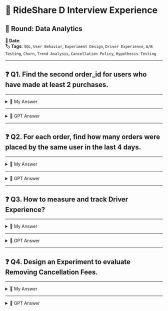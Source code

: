 # 💼 RideShare D Interview Experience

## 🧪 Round: Data Analytics
**📅 Date**:  
**🏷️ Tags**: `SQL`, `User Behavior`, `Experiment Design`, `Driver Experience`, `A/B Testing`, `Churn`, `Trend Analysis`, `Cancellation Policy`, `Hypothesis Testing`

---

## ❓ Q1. Find the second order_id for users who have made at least 2 purchases.

---

<details>
<summary>🙋 My Answer</summary>

```sql
WITH base AS (
  SELECT user_id, order_id,
         RANK() OVER (PARTITION BY user_id ORDER BY timestamp) AS rk
  FROM orders
)
SELECT user_id, order_id
FROM base
WHERE rk = 2
```

</details>

---

<details>
<summary>🤖 GPT Answer</summary>

### 🧮 Explanation:

* Use `RANK()` or `ROW_NUMBER()` to rank orders by timestamp per user.
* Filter users whose rank = 2 to get the second order.

### ✅ Assumptions:

* A user can have multiple orders.
* We only need those users who have more than one order.

</details>

---

## ❓ Q2. For each order, find how many orders were placed by the same user in the last 4 days.

---

<details>
<summary>🙋 My Answer</summary>

```sql
SELECT user_id, order_id,
       COUNT(*) OVER (
         PARTITION BY user_id
         ORDER BY timestamp
         RANGE BETWEEN INTERVAL '4 days' PRECEDING AND CURRENT ROW
       ) AS rolling_4d_count
FROM orders
```

</details>

---

<details>
<summary>🤖 GPT Answer</summary>

### 🧮 Explanation:

* This uses a rolling count of user's orders in the last 4 days using a window function.
* You could also do this with a **self join** if `RANGE` window isn't supported:

```sql
SELECT a.user_id, a.order_id, COUNT(b.order_id) AS count_last_4d
FROM orders a
JOIN orders b ON a.user_id = b.user_id
            AND b.timestamp BETWEEN a.timestamp - INTERVAL '4 days' AND a.timestamp
GROUP BY a.user_id, a.order_id
```

</details>

---

## ❓ Q3. How to measure and track **Driver Experience**?

---

<details>
<summary>🙋 My Answer</summary>

### Possible Metrics:

* Job Completion Rate
* Driver Churn
* Ride Ratings (but sparse)
* Engagement with other platforms
* Loans taken from Uber (as engagement proxy)
* Sentiment via surveys
* Presence of competing apps (e.g., Ola)

### Trends:

* Track rolling average (7, 30, 60-day windows)
* Calculate STD, flag if beyond ±2σ
* Localize by geography
* If drop, check:

  * Ongoing experiments
  * Seasonality
  * Pricing

### Natural vs Non-natural shift:

* Forecast via time series model
* Compare predicted vs actual (residuals)
* Compute p-value to test significance

</details>

---

<details>
<summary>🤖 GPT Answer</summary>

### 🔍 Driver Experience Measurement

**Quantitative Metrics**

* ✅ Job Completion Rate (primary)
* 🚫 Cancellation Rate
* 🔁 Acceptance Rate
* 💸 Payout Stability
* 📉 Churn (monthly active vs retained drivers)

**Qualitative Indicators**

* 📋 Surveys (NPS, sentiment analysis)
* 📱 Competitor app presence
* 📉 Decreased engagement (fewer logins, job accepts)

### 🧪 Trend Stability

* Use `rolling_avg`, `rolling_stddev`
* Threshold-based alerting (e.g., drops > 3σ)
* Segment by city/region for root cause isolation

**Test for Statistical Drift**

* TS Forecast vs Actual
* Hypothesis Test: `H0: No difference`, `H1: Significant drop`

</details>

---

## ❓ Q4. Design an Experiment to evaluate **Removing Cancellation Fees**.

---

<details>
<summary>🙋 My Answer</summary>

### Objective:

Measure impact of waiving cancellation charges on new user signups and other metrics.

### Hypotheses:

* **H0**: No impact on P0
* **H1**: Improvement in user experience → signups, completion rate

### Metrics:

* **P0**: New User Signups
* **P1**: Ride Completion Rate = `1 - Cancellation Rate`
* **P2**: GMV per User

### Design:

* Sample users based on segments (GMV, Premium, Gender)
* Stratified Sampling + A/A test validation
* Control: Users charged cancellation fee
* Treatment: Waiver applied

### Analysis:

* MDE estimation
* Daily new user baseline
* Duration based on power analysis

### Outcome Scenarios:

* If uplift → Assess cost tradeoff
* No uplift → Deep dive by cohort

</details>

---

<details>
<summary>🤖 GPT Answer</summary>

### 🧪 Experimental Design

**Groups**:

* Control: Existing users with cancellation fee
* Treatment: Cancellation fee waived

**Segmentation**:

* GMV Tier
* Subscription (Uber Premium)
* Region
* Demographics

### Key Metrics

| Metric | Description           |
| ------ | --------------------- |
| P0     | New User Signups      |
| P1     | 1 - Cancellation Rate |
| P2     | GMV per User          |

### Statistical Setup:

* Power: 80%, Alpha: 0.05
* Run A/A test to validate randomization
* MDE Estimation + Sample Size Calculation

### Risk Mitigation:

* Monitor outliers in daily signups
* Pause if there's a major drop or confounding bug
* Use CUPED if pre-treatment covariates are available

</details> 